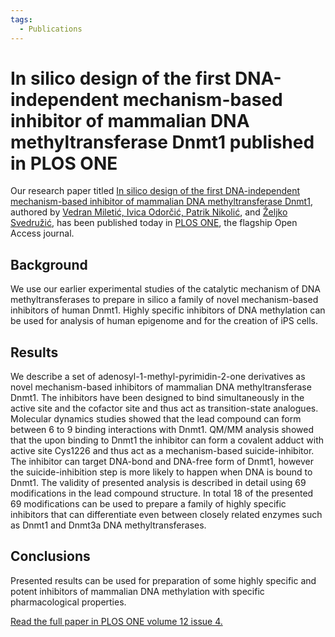 ```yaml
---
tags:
  - Publications
---
```


# In silico design of the first DNA-independent mechanism-based inhibitor of mammalian DNA methyltransferase Dnmt1 published in PLOS ONE

Our research paper titled [In silico design of the first DNA-independent mechanism-based inhibitor of mammalian DNA methyltransferase Dnmt1](https://journals.plos.org/plosone/article?id=10.1371/journal.pone.0174410), authored by [Vedran Miletić, Ivica Odorčić, Patrik Nikolić](../group.md), and [Željko Svedružić](../principal-investigator.md), has been published today in [PLOS ONE](https://journals.plos.org/plosone/), the flagship Open Access journal.

## Background

We use our earlier experimental studies of the catalytic mechanism of DNA methyltransferases to prepare in silico a family of novel mechanism-based inhibitors of human Dnmt1. Highly specific inhibitors of DNA methylation can be used for analysis of human epigenome and for the creation of iPS cells.

## Results

We describe a set of adenosyl-1-methyl-pyrimidin-2-one derivatives as novel mechanism-based inhibitors of mammalian DNA methyltransferase Dnmt1. The inhibitors have been designed to bind simultaneously in the active site and the cofactor site and thus act as transition-state analogues. Molecular dynamics studies showed that the lead compound can form between 6 to 9 binding interactions with Dnmt1. QM/MM analysis showed that the upon binding to Dnmt1 the inhibitor can form a covalent adduct with active site Cys1226 and thus act as a mechanism-based suicide-inhibitor. The inhibitor can target DNA-bond and DNA-free form of Dnmt1, however the suicide-inhibition step is more likely to happen when DNA is bound to Dnmt1. The validity of presented analysis is described in detail using 69 modifications in the lead compound structure. In total 18 of the presented 69 modifications can be used to prepare a family of highly specific inhibitors that can differentiate even between closely related enzymes such as Dnmt1 and Dnmt3a DNA methyltransferases.

## Conclusions

Presented results can be used for preparation of some highly specific and potent inhibitors of mammalian DNA methylation with specific pharmacological properties.

[Read the full paper in PLOS ONE volume 12 issue 4.](https://journals.plos.org/plosone/article?id=10.1371/journal.pone.0174410)

